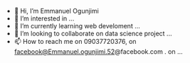 - 👋 Hi, I’m Emmanuel Ogunjimi
- 👀 I’m interested in ...
- 🌱 I’m currently learning web develoment ...
- 💞️ I’m looking to collaborate on data science project ...
- 📫 How to reach me on 09037720376, on facebook@Emmanuel.ogunjimi.52@facebook.com . on ...

<!---
KhingsCulture1223/KhingsCulture1223 is a ✨ special ✨ repository because its `README.md` (this file) appears on your GitHub profile.
You can click the Preview link to take a look at your changes.
--->
